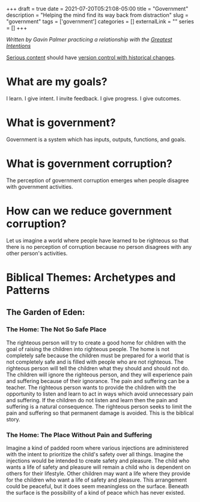 +++ 
draft = true
date = 2021-07-20T05:21:08-05:00
title = "Government"
description = "Helping the mind find its way back from distraction"
slug = "government" 
tags = ['government']
categories = []
externalLink = ""
series = []
+++

*Written by Gavin Palmer practicing a relationship with the [Greatest Intentions](/posts/helping-the-greatest-intentions)*

[Serious content](/posts/content-creation) should have [version control with historical changes](https://github.com/heroLFG/hugo-herolfg-site/commits/dev/content/posts/government.md).

# What are my goals?

I learn.  I give intent.  I invite feedback.  I give progress.  I give outcomes.

# What is government?

Government is a system which has inputs, outputs, functions, and goals.

# What is government corruption?

The perception of government corruption emerges when people disagree with government activities.

# How can we reduce government corruption?

Let us imagine a world where people have learned to be righteous so that there is no perception of corruption because no person disagrees with any other person's activities.

# Biblical Themes: Archetypes and Patterns

## The Garden of Eden: 

### The Home: The Not So Safe Place

The righteous person will try to create a good home for children with the goal of raising the children into righteous people.  The home is not completely safe because the children must be prepared for a world that is not completely safe and is filled with people who are not righteous.  The righteous person will tell the children what they should and should not do.  The children will ignore the righteous person, and they will experience pain and suffering because of their ignorance.  The pain and suffering can be a teacher.  The righteous person wants to provide the children with the opportunity to listen and learn to act in ways which avoid unnecessary pain and suffering.  If the children do not listen and learn then the pain and suffering is a natural consequence.  The righteous person seeks to limit the pain and suffering so that permanent damage is avoided.  This is the biblical story.

### The Home: The Place Without Pain and Suffering

Imagine a kind of padded room where various injections are administered with the intent to prioritize the child's safety over all things.  Imagine the injections would be intended to create safety and pleasure.  The child who wants a life of safety and pleasure will remain a child who is dependent on others for their lifestyle.  Other children may want a life where they provide for the children who want a life of safety and pleasure.  This arrangement could be peaceful, but it does seem meaningless on the surface.  Beneath the surface is the possibility of a kind of peace which has never existed.
